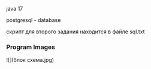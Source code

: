 java 17

postgresql - database

скрипт для второго задания находится в файле sql.txt



### Program Images


![](блок схема.jpg)